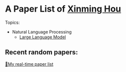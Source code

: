 # A Paper List of [Xinming Hou](http://xinminghou2002.github.io/)

Topics:

- Natural Language Processing
  - [Large Language Model](topics/llm.md)

## Recent random papers:

[🚀My real-time paper list](https://xinminghou.notion.site/xinminghou/fe54dcf556654023afccd7ea36a6cbef?v=648a1f0eb0b347ce8f4ed84ccf26f062)


